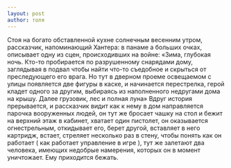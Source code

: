 ```yaml
---
layout: post
author: толя
---
```

Стоя на богато обставленной кухне солнечным весенним утром, рассказчик, напоминающий Хантера: в панаме а больших очках, описывает одну из сцен, происходивших на войне:
«Зима, глубокая ночь. Кто-то пробирается по разрушенному снарядами дому, заглядывая в подвал чтобы найти что-то съедобное и скрыться от преследующего его врага. Но тут в дверном проеме освещаемом с улицы появляется две фигуры в каске, и начинается перестрелка, герой кладет одного за другим, выбираясь из наполненного недругами дома на крышу. Далее грузовик, лес и полная луна» Вдруг история прерывается, и рассказчик видит как к нему в дом направляется парочка вооруженных людей, он тут же бросает чашку на стол и бежит на верхний этаж в кабинет, хватает один пистолет, он оказывается огнестрельным, откидывает его, берет другой, вставляет в него картридж, встает, стреляет несколько раз в стену, чтобы понять как он работает ( как работает управление в игре ), тут же залетают два человека, имеющих недобрые намерения, которых он в момент уничтожает. Ему приходится бежать.